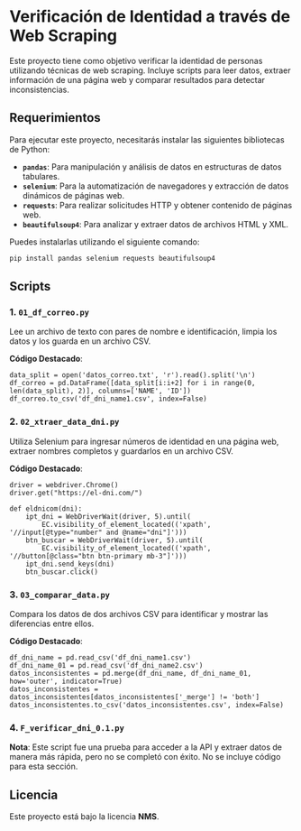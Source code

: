 # Verificación de Identidad a través de Web Scraping

Este proyecto tiene como objetivo verificar la identidad de personas utilizando técnicas de web scraping. Incluye scripts para leer datos, extraer información de una página web y comparar resultados para detectar inconsistencias.

## Requerimientos

Para ejecutar este proyecto, necesitarás instalar las siguientes bibliotecas de Python:

- **`pandas`**: Para manipulación y análisis de datos en estructuras de datos tabulares.
- **`selenium`**: Para la automatización de navegadores y extracción de datos dinámicos de páginas web.
- **`requests`**: Para realizar solicitudes HTTP y obtener contenido de páginas web.
- **`beautifulsoup4`**: Para analizar y extraer datos de archivos HTML y XML.

Puedes instalarlas utilizando el siguiente comando:

```bash
pip install pandas selenium requests beautifulsoup4
```

## Scripts

### 1. `01_df_correo.py`

Lee un archivo de texto con pares de nombre e identificación, limpia los datos y los guarda en un archivo CSV.

**Código Destacado**:

``` Leer archivo y crear DataFrame
data_split = open('datos_correo.txt', 'r').read().split('\n')
df_correo = pd.DataFrame([data_split[i:i+2] for i in range(0, len(data_split), 2)], columns=['NAME', 'ID'])
df_correo.to_csv('df_dni_name1.csv', index=False)
```

### 2. `02_xtraer_data_dni.py`

Utiliza Selenium para ingresar números de identidad en una página web, extraer nombres completos y guardarlos en un archivo CSV.

**Código Destacado**:

``` Inicializar el navegador y abrir la página web
driver = webdriver.Chrome()
driver.get("https://el-dni.com/")

def eldnicom(dni):
    ipt_dni = WebDriverWait(driver, 5).until(
        EC.visibility_of_element_located(('xpath', '//input[@type="number" and @name="dni"]')))
    btn_buscar = WebDriverWait(driver, 5).until(
        EC.visibility_of_element_located(('xpath', '//button[@class="btn btn-primary mb-3"]')))
    ipt_dni.send_keys(dni)
    btn_buscar.click()
```
    
### 3. `03_comparar_data.py`

Compara los datos de dos archivos CSV para identificar y mostrar las diferencias entre ellos.

**Código Destacado**:

``` Comparar datos y mostrar inconsistencias
df_dni_name = pd.read_csv('df_dni_name1.csv')
df_dni_name_01 = pd.read_csv('df_dni_name2.csv')
datos_inconsistentes = pd.merge(df_dni_name, df_dni_name_01, how='outer', indicator=True)
datos_inconsistentes = datos_inconsistentes[datos_inconsistentes['_merge'] != 'both']
datos_inconsistentes.to_csv('datos_inconsistentes.csv', index=False)
```

### 4. `F_verificar_dni_0.1.py`

**Nota**: Este script fue una prueba para acceder a la API y extraer datos de manera más rápida, pero no se completó con éxito. No se incluye código para esta sección.

## Licencia

Este proyecto está bajo la licencia **NMS**.